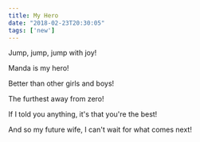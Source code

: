 ```yaml
---
title: My Hero
date: "2018-02-23T20:30:05"
tags: ['new']
---
```


Jump, jump, jump with joy!

Manda is my hero!

Better than other girls and boys!

The furthest away from zero!

If I told you anything, it's that you're the best!

And so my future wife, I can't wait for what comes next!